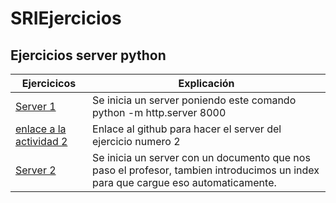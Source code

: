 # SRIEjercicios
## Ejercicios server python
Ejercicicos|Explicación
-------------|------------
[Server 1](Tema1/Screenshot_1.png)|Se inicia un server poniendo este comando python -m http.server 8000
[enlace a la actividad 2](https://github.com/python/cpython/blob/main/Lib/http/server.py)|Enlace al github para hacer el server del ejercicio numero 2
[Server 2](Tema1/Screenshot_2.png)|Se inicia un server con un documento que nos paso el profesor, tambien introducimos un index para que cargue eso automaticamente.
